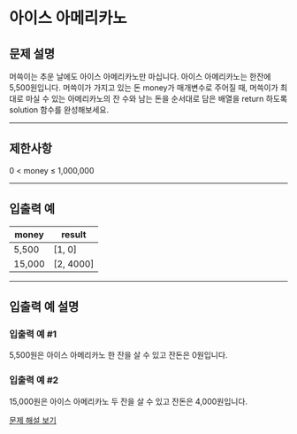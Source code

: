 # 아이스 아메리카노

## 문제 설명
머쓱이는 추운 날에도 아이스 아메리카노만 마십니다. 아이스 아메리카노는 한잔에 5,500원입니다. 머쓱이가 가지고 있는 돈 money가 매개변수로 주어질 때, 머쓱이가 최대로 마실 수 있는 아메리카노의 잔 수와 남는 돈을 순서대로 담은 배열을 return 하도록 solution 함수를 완성해보세요.

---

## 제한사항
0 < money ≤ 1,000,000

---

## 입출력 예
| money  | result    |
|--------|-----------|
| 5,500  | [1, 0]    |
| 15,000 | [2, 4000] |

---

## 입출력 예 설명

### 입출력 예 #1
5,500원은 아이스 아메리카노 한 잔을 살 수 있고 잔돈은 0원입니다.

### 입출력 예 #2
15,000원은 아이스 아메리카노 두 잔을 살 수 있고 잔돈은 4,000원입니다.

[문제 해설 보기](./문제해설.md)
